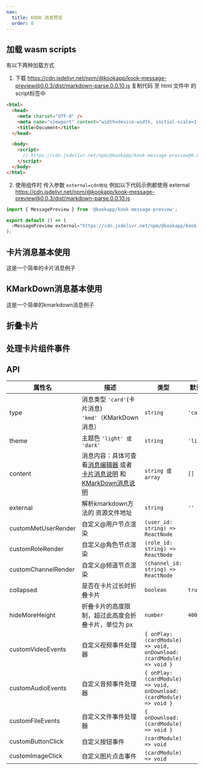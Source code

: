 ```yaml
---
nav:
  title: KOOK 消息预览
  order: 0
---
```


## 加载 wasm scripts

有以下两种加载方式

1. 下载 https://cdn.jsdelivr.net/npm/@kookapp/kook-message-preview@0.0.3/dist/markdown-parse.0.0.10.js 复制代码 至 html 文件中 的 script标签中

```html
<html>
  <head>
    <meta charset="UTF-8" />
    <meta name="viewport" content="width=device-width, initial-scale=1.0" />
    <title>Document</title>
  </head>

  <body>
    <script>
      // https://cdn.jsdelivr.net/npm/@kookapp/kook-message-preview@0.0.3/dist/markdown-parse.0.0.10.js  里面的代码;
    </script>
  </body>
</html>
```

2. 使用组件时 传入参数 `external=cdn地址` 例如以下代码示例都使用 external https://cdn.jsdelivr.net/npm/@kookapp/kook-message-preview@0.0.3/dist/markdown-parse.0.0.10.js

```js
import { MessagePreview } from '@kookapp/kook-message-preview';

export default () => (
  <MessagePreview external="https://cdn.jsdelivr.net/npm/@kookapp/kook-message-preview@0.0.3/dist/markdown-parse.0.0.10.js" />
);
```

## 卡片消息基本使用

这是一个简单的卡片消息例子

<code src="./code_demos/demo1.jsx"></code>

## KMarkDown消息基本使用

这是一个简单的kmarkdown消息例子

<code src="./code_demos/demo2.jsx"></code>

## 折叠卡片

<code src="./code_demos/demo3.jsx"></code>

## 处理卡片组件事件

<code src="./code_demos/demo4.jsx"></code>

## API

| 属性名 | 描述 | 类型 | 默认值 |
| --- | --- | --- | --- |
| type | 消息类型 `'card'`(卡片消息) `'kmd'`（KMarkDown消息） | `string` | `'card'` |
| theme | 主题色 `'light' 或 'dark'` | `string` | `'light'` |
| content | 消息内容：具体可查看[消息编辑器](https://www.kookapp.cn/tools/message-builder.html#/card) 或者 [卡片消息说明](https://developer.kookapp.cn/doc/cardmessage) 和 [KMarkDown消息说明](https://developer.kookapp.cn/doc/kmarkdown) | `string 或 array` | `[]` |
| external | 解析kmarkdown方法的 资源文件地址 | `string` | `''` |
| customMetUserRender | 自定义@用户节点渲染 | `(user_id: string) => ReactNode` |  |
| customRoleRender | 自定义@角色节点渲染 | `(role_id: string) => ReactNode` |  |
| customChannelRender | 自定义@频道节点渲染 | `(channel_id: string) => ReactNode` |  |
| collapsed | 是否在卡片过长时折叠卡片 | `boolean` | `true` |
| hideMoreHeight | 折叠卡片的高度限制，超过此高度会折叠卡片，单位为 px | `number` | `400` |
| customVideoEvents | 自定义视频事件处理器 | `{ onPlay: (cardModule) => void, onDownload: (cardModule) => void }` |  |
| customAudioEvents | 自定义音频事件处理器 | `{ onPlay: (cardModule) => void, onDownload: (cardModule) => void }` |  |
| customFileEvents | 自定义文件事件处理器 | `{ onDownload: (cardModule) => void }` |  |
| customButtonClick | 自定义按钮事件 | `(cardModule) => void` |  |
| customImageClick | 自定义图片点击事件 | `(cardModule) => void` |  |
